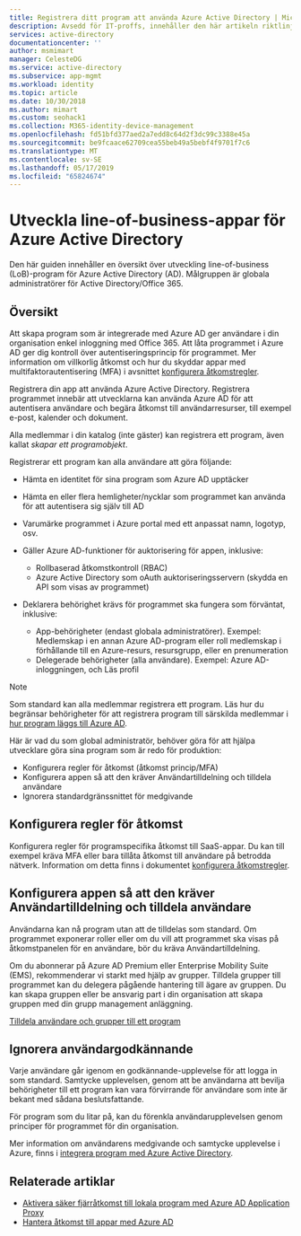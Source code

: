 ```yaml
---
title: Registrera ditt program att använda Azure Active Directory | Microsoft Docs
description: Avsedd för IT-proffs, innehåller den här artikeln riktlinjer för att integrera Azure-program med Active Directory.
services: active-directory
documentationcenter: ''
author: msmimart
manager: CelesteDG
ms.service: active-directory
ms.subservice: app-mgmt
ms.workload: identity
ms.topic: article
ms.date: 10/30/2018
ms.author: mimart
ms.custom: seohack1
ms.collection: M365-identity-device-management
ms.openlocfilehash: fd51bfd377aed2a7edd8c64d2f3dc99c3388e45a
ms.sourcegitcommit: be9fcaace62709cea55beb49a5bebf4f9701f7c6
ms.translationtype: MT
ms.contentlocale: sv-SE
ms.lasthandoff: 05/17/2019
ms.locfileid: "65824674"
---
```

# <a name="develop-line-of-business-apps-for-azure-active-directory"></a>Utveckla line-of-business-appar för Azure Active Directory
Den här guiden innehåller en översikt över utveckling line-of-business (LoB)-program för Azure Active Directory (AD). Målgruppen är globala administratörer för Active Directory/Office 365.

## <a name="overview"></a>Översikt
Att skapa program som är integrerade med Azure AD ger användare i din organisation enkel inloggning med Office 365. Att låta programmet i Azure AD ger dig kontroll över autentiseringsprincip för programmet. Mer information om villkorlig åtkomst och hur du skyddar appar med multifaktorautentisering (MFA) i avsnittet [konfigurera åtkomstregler](../conditional-access/app-based-mfa.md).

Registrera din app att använda Azure Active Directory. Registrera programmet innebär att utvecklarna kan använda Azure AD för att autentisera användare och begära åtkomst till användarresurser, till exempel e-post, kalender och dokument.

Alla medlemmar i din katalog (inte gäster) kan registrera ett program, även kallat *skapar ett programobjekt*.

Registrerar ett program kan alla användare att göra följande:

* Hämta en identitet för sina program som Azure AD upptäcker
* Hämta en eller flera hemligheter/nycklar som programmet kan använda för att autentisera sig själv till AD
* Varumärke programmet i Azure portal med ett anpassat namn, logotyp, osv.
* Gäller Azure AD-funktioner för auktorisering för appen, inklusive:

  * Rollbaserad åtkomstkontroll (RBAC)
  * Azure Active Directory som oAuth auktoriseringsservern (skydda en API som visas av programmet)
* Deklarera behörighet krävs för programmet ska fungera som förväntat, inklusive:

     - App-behörigheter (endast globala administratörer). Exempel: Medlemskap i en annan Azure AD-program eller roll medlemskap i förhållande till en Azure-resurs, resursgrupp, eller en prenumeration
     - Delegerade behörigheter (alla användare). Exempel: Azure AD-inloggningen, och Läs profil

> [!NOTE]
> Som standard kan alla medlemmar registrera ett program. Läs hur du begränsar behörigheter för att registrera program till särskilda medlemmar i [hur program läggs till Azure AD](../develop/active-directory-how-applications-are-added.md#who-has-permission-to-add-applications-to-my-azure-ad-instance).
>
>

Här är vad du som global administratör, behöver göra för att hjälpa utvecklare göra sina program som är redo för produktion:

* Konfigurera regler för åtkomst (åtkomst princip/MFA)
* Konfigurera appen så att den kräver Användartilldelning och tilldela användare
* Ignorera standardgränssnittet för medgivande

## <a name="configure-access-rules"></a>Konfigurera regler för åtkomst
Konfigurera regler för programspecifika åtkomst till SaaS-appar. Du kan till exempel kräva MFA eller bara tillåta åtkomst till användare på betrodda nätverk. Information om detta finns i dokumentet [konfigurera åtkomstregler](../conditional-access/app-based-mfa.md).

## <a name="configure-the-app-to-require-user-assignment-and-assign-users"></a>Konfigurera appen så att den kräver Användartilldelning och tilldela användare
Användarna kan nå program utan att de tilldelas som standard. Om programmet exponerar roller eller om du vill att programmet ska visas på åtkomstpanelen för en användare, bör du kräva Användartilldelning.

Om du abonnerar på Azure AD Premium eller Enterprise Mobility Suite (EMS), rekommenderar vi starkt med hjälp av grupper. Tilldela grupper till programmet kan du delegera pågående hantering till ägare av gruppen. Du kan skapa gruppen eller be ansvarig part i din organisation att skapa gruppen med din grupp management anläggning.

[Tilldela användare och grupper till ett program](methods-for-assigning-users-and-groups.md)  


## <a name="suppress-user-consent"></a>Ignorera användargodkännande
Varje användare går igenom en godkännande-upplevelse för att logga in som standard. Samtycke upplevelsen, genom att be användarna att bevilja behörigheter till ett program kan vara förvirrande för användare som inte är bekant med sådana beslutsfattande.

För program som du litar på, kan du förenkla användarupplevelsen genom principer för programmet för din organisation.

Mer information om användarens medgivande och samtycke upplevelse i Azure, finns i [integrera program med Azure Active Directory](../develop/quickstart-v1-integrate-apps-with-azure-ad.md).

## <a name="related-articles"></a>Relaterade artiklar
* [Aktivera säker fjärråtkomst till lokala program med Azure AD Application Proxy](application-proxy.md)
* [Hantera åtkomst till appar med Azure AD](what-is-access-management.md)

